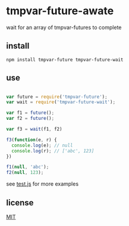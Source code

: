 # tmpvar-future-awate

wait for an array of tmpvar-futures to complete

## install

```npm install tmpvar-future tmpvar-future-wait```

## use 

```javascript

var future = require('tmpvar-future');
var wait = require('tmpvar-future-wait');

var f1 = future();
var f2 = future();

var f3 = wait(f1, f2)

f3(function(e, r) {
  console.log(e); // null
  console.log(r); // ['abc', 123]
})

f1(null, 'abc');
f2(null, 123);

```

see [test.js](test.js) for more examples

## license

[MIT](LICENSE.txt)
